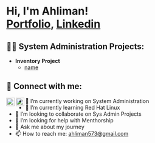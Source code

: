 <h1>Hi, I'm Ahliman! <br/><a href="https://github.com/ahlimany">Portfolio</a>, <a href="https://www.linkedin.com/in/ahliman-abbasov/">Linkedin</a></h1>

<h2>👨‍💻 System Administration Projects:</h2>

- <b>Inventory Project</b>
  - [name](link)


<h2> 🤳 Connect with me:</h2>

[<img align="left" alt="Ahliman | Email" width="22px" src="https://www.flaticon.com/free-icon/gmail_5968534" />][mail]
[<img align="left" alt="Ahliman | LinkedIn" width="22px" src="https://cdn.jsdelivr.net/npm/simple-icons@v3/icons/linkedin.svg" />][linkedin]

[mail]: ahliman573@gmail.com
[linkedin]: https://linkedin.com/in/ahliman-abbasov

- 🔭 I’m currently working on System Administration
- 🌱 I’m currently learning Red Hat Linux
- 👯 I’m looking to collaborate on Sys Admin Projects
- 🤔 I’m looking for help with Menthorship 
- 💬 Ask me about my journey
- 📫 How to reach me: ahliman573@gmail.com
